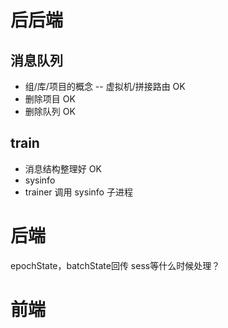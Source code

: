 

# 后后端

## 消息队列
* 组/库/项目的概念 -- 虚拟机/拼接路由 OK
* 删除项目 OK
* 删除队列 OK

## train
* 消息结构整理好 OK
* sysinfo 
* trainer 调用 sysinfo 子进程



# 后端

epochState，batchState回传
sess等什么时候处理？


# 前端


